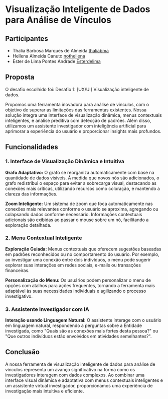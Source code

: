 # Visualização Inteligente de Dados para Análise de Vínculos

## Participantes
- Thalia Barbosa Marques de Almeida [thaliabma](https://github.com/thaliabma)
- Hellena Almeida Canuto  [nothellena](https://github.com/nothellena)
- Ester de Lima Pontes Andrade [Esterdelima](https://github.com/Esterdelima)



## Proposta
O desafio escolhido foi: Desafio 1: [UX/UI] Visualização inteligente de dados.  

Propomos uma ferramenta inovadora para análise de vínculos, com o objetivo de superar as limitações das ferramentas existentes. Nossa solução integra uma interface de visualização dinâmica, menus contextuais inteligentes, e análise preditiva com detecção de padrões. Além disso, utilizamos um assistente investigador com inteligência artificial para aprimorar a experiência do usuário e proporcionar insights mais profundos.

## Funcionalidades

### 1. Interface de Visualização Dinâmica e Intuitiva

**Grafo Adaptativo:** O grafo se reorganiza automaticamente com base na quantidade de dados visíveis. À medida que novos nós são adicionados, o grafo redistribui o espaço para evitar a sobrecarga visual, destacando as conexões mais críticas, utilizando recursos como coloração, e mantendo a clareza das informações.

**Zoom Inteligente:** Um sistema de zoom que foca automaticamente nas conexões mais relevantes conforme o usuário se aproxima, agregando ou colapsando dados conforme necessário. Informações contextuais adicionais são exibidas ao passar o mouse sobre um nó, facilitando a exploração detalhada.

### 2. Menu Contextual Inteligente

**Exploração Guiada:** Menus contextuais que oferecem sugestões baseadas em padrões reconhecidos ou no comportamento do usuário. Por exemplo, ao investigar uma conexão entre dois indivíduos, o menu pode sugerir explorar suas interações em redes sociais, e-mails ou transações financeiras.

**Personalização do Menu:** Os usuários podem personalizar o menu de opções com atalhos para ações frequentes, tornando a ferramenta mais adaptável às suas necessidades individuais e agilizando o processo investigativo.

### 3. Assistente Investigador com IA

**Interação usando Linguagem Natural:** O assistente interage com o usuário em linguagem natural, respondendo a perguntas sobre a Entidade investigada, como "Quais são as conexões mais fortes desta pessoa?" ou "Que outros indivíduos estão envolvidos em atividades semelhantes?".

## Conclusão
A nossa ferramenta de visualização inteligente de dados para análise de vínculos representa um avanço significativo na forma como os investigadores interagem com dados complexos. Ao combinar uma interface visual dinâmica e adaptativa com menus contextuais inteligentes e um assistente virtual investigador, proporcionamos uma experiência de investigação mais intuitiva e eficiente. 
